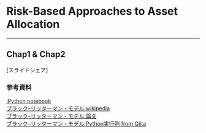 # Risk-Based Approaches to Asset Allocation
------------
## Chap1 & Chap2  
[スライドシェア]  
### 参考資料  
[iPython notebook](Chap1_Chap2)  
[ブラック–リッターマン・モデル:wikipedia](https://ja.wikipedia.org/wiki/%E3%83%96%E3%83%A9%E3%83%83%E3%82%AF%E2%80%93%E3%83%AA%E3%83%83%E3%82%BF%E3%83%BC%E3%83%9E%E3%83%B3%E3%83%BB%E3%83%A2%E3%83%87%E3%83%AB)  
[ブラック–リッターマン・モデル:論文](http://www.sef.hku.hk/tpg/econ6017/2011/black-litterman-1992.pdf)  
[ブラック–リッターマン・モデル:Python実行例 from Qiita](http://qiita.com/nokomitch/items/0d1812763114e6266bf3)
